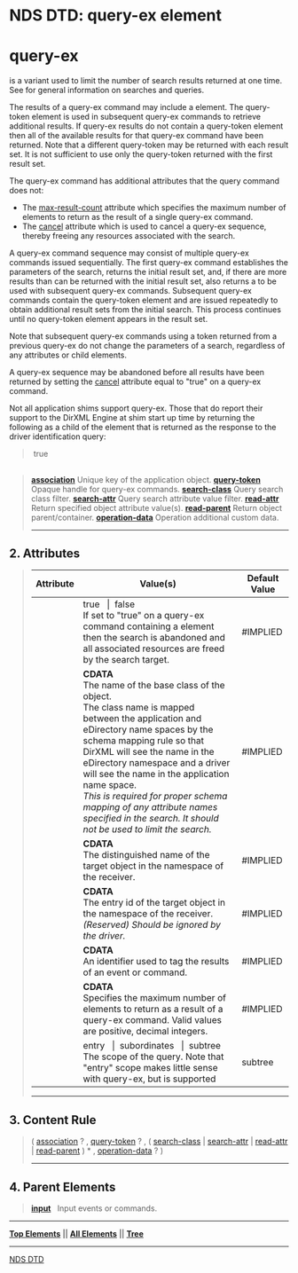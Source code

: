 # NDS DTD: query-ex element

# query-ex

**<query-ex>** is a [<query>](http://developer.novell.com/documentation/dirxml/dirxmlbk/ref/ndsdtd/query.html) variant used to limit the number of search results returned at one time. See [<query>](http://developer.novell.com/documentation/dirxml/dirxmlbk/ref/ndsdtd/query.html) for general information on searches and queries.

The results of a query-ex command may include a [<query-token>](http://developer.novell.com/documentation/dirxml/dirxmlbk/ref/ndsdtd/query-token.html) element. The query-token element is used in subsequent query-ex commands to retrieve additional results. If query-ex results do not contain a query-token element then all of the available results for that query-ex command have been returned. Note that a different query-token may be returned with each result set. It is not sufficient to use only the query-token returned with the first result set.

The query-ex command has additional attributes that the query command does not:

* The [max-result-count](http://developer.novell.com/documentation/dirxml/dirxmlbk/ref/ndsdtd/query-ex.html#max-result-count) attribute which specifies the maximum number of [<instance>](http://developer.novell.com/documentation/dirxml/dirxmlbk/ref/ndsdtd/instance.html) elements to return as the result of a single query-ex command.
* The [cancel](http://developer.novell.com/documentation/dirxml/dirxmlbk/ref/ndsdtd/query-ex.html#cancel) attribute which is used to cancel a query-ex sequence, thereby freeing any resources associated with the search.

A query-ex command sequence may consist of multiple query-ex commands issued sequentially. The first query-ex command establishes the parameters of the search, returns the initial result set, and, if there are more results than can be returned with the initial result set, also returns a [<query-token>](http://developer.novell.com/documentation/dirxml/dirxmlbk/ref/ndsdtd/query-token.html) to be used with subsequent query-ex commands. Subsequent query-ex commands contain the query-token element and are issued repeatedly to obtain additional result sets from the initial search. This process continues until no query-token element appears in the result set.

Note that subsequent query-ex commands using a token returned from a previous query-ex do not change the parameters of a search, regardless of any attributes or child elements.

A query-ex sequence may be abandoned before all results have been returned by setting the [cancel](http://developer.novell.com/documentation/dirxml/dirxmlbk/ref/ndsdtd/query-ex.html#cancel) attribute equal to "true" on a query-ex command.

Not all application shims support query-ex. Those that do report their support to the DirXML Engine at shim start up time by returning the following as a child of the [<instance>](http://developer.novell.com/documentation/dirxml/dirxmlbk/ref/ndsdtd/instance.html) element that is returned as the response to the driver identification query:

> <attr attr-name="query-ex-supported">
>  <value type="state">true</value>
> </attr> 

> 

## 

> [**association**](http://developer.novell.com/documentation/dirxml/dirxmlbk/ref/ndsdtd/association.html)
> Unique key of the application object.
> [**query-token**](http://developer.novell.com/documentation/dirxml/dirxmlbk/ref/ndsdtd/query-token.html)
> Opaque handle for query-ex commands.
> [**search-class**](http://developer.novell.com/documentation/dirxml/dirxmlbk/ref/ndsdtd/search-class.html)
> Query search class filter.
> [**search-attr**](http://developer.novell.com/documentation/dirxml/dirxmlbk/ref/ndsdtd/search-attr.html)
> Query search attribute value filter.
> [**read-attr**](http://developer.novell.com/documentation/dirxml/dirxmlbk/ref/ndsdtd/read-attr.html)
> Return specified object attribute value(s).
> [**read-parent**](http://developer.novell.com/documentation/dirxml/dirxmlbk/ref/ndsdtd/read-parent.html)
> Return object parent/container.
> [**operation-data**](http://developer.novell.com/documentation/dirxml/dirxmlbk/ref/ndsdtd/operation-data.html)
> Operation additional custom data.
> 
> * * *

## 2\. Attributes

> | Attribute | Value(s) | Default Value |
> | --- | --- | --- |
> |     | true   \|  false<br>If set to "true" on a query-ex command containing a [<query-token>](http://developer.novell.com/documentation/dirxml/dirxmlbk/ref/ndsdtd/query-token.html) element then the search is abandoned and all associated resources are freed by the search target. | #IMPLIED |
> |     | **CDATA**<br>The name of the base class of the object.<br>The class name is mapped between the application and eDirectory name spaces by the schema mapping rule so that DirXML will see the name in the eDirectory namespace and a driver will see the name in the application name space.<br>_This is required for proper schema mapping of any attribute names specified in the search. It should not be used to limit the search._ | #IMPLIED |
> |     | **CDATA**<br>The distinguished name of the target object in the namespace of the receiver. | #IMPLIED |
> |     | **CDATA**<br>The entry id of the target object in the namespace of the receiver.<br>_(Reserved) Should be ignored by the driver._ | #IMPLIED |
> |     | **CDATA**<br>An identifier used to tag the results of an event or command. | #IMPLIED |
> |     | **CDATA**<br>Specifies the maximum number of [<instance>](http://developer.novell.com/documentation/dirxml/dirxmlbk/ref/ndsdtd/instance.html) elements to return as a result of a query-ex command. Valid values are positive, decimal integers. | #IMPLIED |
> |     | entry   \|  subordinates   \|  subtree<br>The scope of the query. Note that "entry" scope makes little sense with query-ex, but is supported | subtree |
> 
> * * *

## 3\. Content Rule

> ( [association](http://developer.novell.com/documentation/dirxml/dirxmlbk/ref/ndsdtd/association.html) ? , [query-token](http://developer.novell.com/documentation/dirxml/dirxmlbk/ref/ndsdtd/query-token.html) ? , ( [search-class](http://developer.novell.com/documentation/dirxml/dirxmlbk/ref/ndsdtd/search-class.html) | [search-attr](http://developer.novell.com/documentation/dirxml/dirxmlbk/ref/ndsdtd/search-attr.html) | [read-attr](http://developer.novell.com/documentation/dirxml/dirxmlbk/ref/ndsdtd/read-attr.html) | [read-parent](http://developer.novell.com/documentation/dirxml/dirxmlbk/ref/ndsdtd/read-parent.html) ) \* , [operation-data](http://developer.novell.com/documentation/dirxml/dirxmlbk/ref/ndsdtd/operation-data.html) ? )
> 
> * * *

## 4\. Parent Elements

> [**input**](http://developer.novell.com/documentation/dirxml/dirxmlbk/ref/ndsdtd/input.html)
>   Input events or commands.

* * *

[**Top Elements**](http://developer.novell.com/documentation/dirxml/dirxmlbk/ref/ndsdtd/TOP-ELEM.html) || [**All Elements**](http://developer.novell.com/documentation/dirxml/dirxmlbk/ref/ndsdtd/ALL-ELEM.html) || [**Tree**](http://developer.novell.com/documentation/dirxml/dirxmlbk/ref/ndsdtd/DTD-TREE.html#query-ex)

* * *

[NDS DTD](http://developer.novell.com/documentation/dirxml/dirxmlbk/ref/ndsdtd/index.html)
